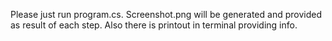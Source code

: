 Please just run program.cs.
Screenshot.png will be generated and provided as result of each step.
Also there is printout in terminal providing info.
